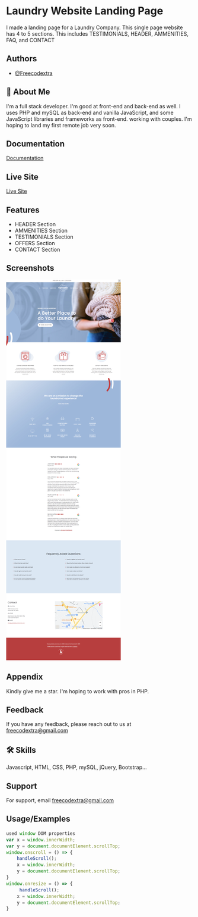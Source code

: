 
# Laundry Website Landing Page

I made a landing page for a Laundry Company. This single page website has 4 to 5 sections. This includes TESTIMONIALS, HEADER, AMMENITIES, FAQ, and CONTACT

## Authors

- [@Freecodextra](https://github.com/Freecodextra)


## 🚀 About Me
I'm a full stack developer. I'm good at front-end and back-end as well. I uses PHP and mySQL as back-end and vanilla JavaScript, and some JavaScript libraries and frameworks as front-end. working with couples. I'm hoping to land my first remote job very soon.
## Documentation

[Documentation](https://github.com/Freecodextra/Laundary-Wesite-Landing-Page)

## Live Site
[Live Site](https://laundy-website-landing-page.netlify.app/)

## Features

- HEADER Section
- AMMENITIES Section
- TESTIMONIALS Section
- OFFERS Section
- CONTACT Section


## Screenshots

![App Screenshot](./images/sceenshot.png)



## Appendix
Kindly give me a star. I'm hoping to work with pros in PHP.


## Feedback

If you have any feedback, please reach out to us at freecodextra@gmail.com


## 🛠 Skills
Javascript, HTML, CSS, PHP, mySQL, jQuery, Bootstrap...


## Support

For support, email freecodextra@gmail.com


## Usage/Examples

```javascript
used window DOM properties
var x = window.innerWidth;
var y = document.documentElement.scrollTop;
window.onscroll = () => {
    handleScroll();
    x = window.innerWidth;
    y = document.documentElement.scrollTop;
}
window.onresize = () => {
     handleScroll();
    x = window.innerWidth;
    y = document.documentElement.scrollTop;
}
